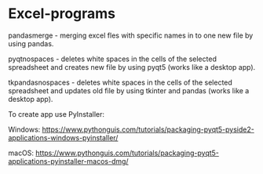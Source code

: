# Excel-programs
pandasmerge - merging excel fles with specific names in to one new file by using pandas. 

pyqtnospaces - deletes white spaces in the cells of the selected spreadsheet and creates new file by using pyqt5 (works like a desktop app).

tkpandasnospaces - deletes white spaces in the cells of the selected spreadsheet and updates old file by using tkinter and pandas (works like a desktop app).

To create app use PyInstaller:

Windows: https://www.pythonguis.com/tutorials/packaging-pyqt5-pyside2-applications-windows-pyinstaller/

macOS: https://www.pythonguis.com/tutorials/packaging-pyqt5-applications-pyinstaller-macos-dmg/
